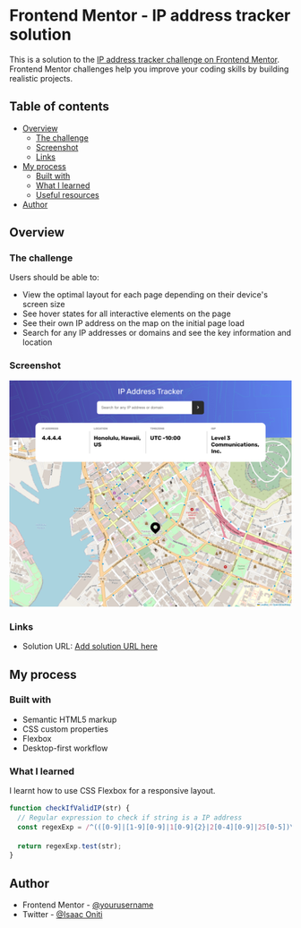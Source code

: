 # Frontend Mentor - IP address tracker solution

This is a solution to the [IP address tracker challenge on Frontend Mentor](https://www.frontendmentor.io/challenges/ip-address-tracker-I8-0yYAH0). Frontend Mentor challenges help you improve your coding skills by building realistic projects.

## Table of contents

- [Overview](#overview)
  - [The challenge](#the-challenge)
  - [Screenshot](#screenshot)
  - [Links](#links)
- [My process](#my-process)
  - [Built with](#built-with)
  - [What I learned](#what-i-learned)
  - [Useful resources](#useful-resources)
- [Author](#author)

## Overview

### The challenge

Users should be able to:

- View the optimal layout for each page depending on their device's screen size
- See hover states for all interactive elements on the page
- See their own IP address on the map on the initial page load
- Search for any IP addresses or domains and see the key information and location

### Screenshot

![](./screenshot.png)


### Links

- Solution URL: [Add solution URL here](https://your-solution-url.com)


## My process

### Built with

- Semantic HTML5 markup
- CSS custom properties
- Flexbox
- Desktop-first workflow


### What I learned

I learnt how to use CSS Flexbox for a responsive layout.

```js
function checkIfValidIP(str) {
  // Regular expression to check if string is a IP address
  const regexExp = /^(([0-9]|[1-9][0-9]|1[0-9]{2}|2[0-4][0-9]|25[0-5])\.){3}([0-9]|[1-9][0-9]|1[0-9]{2}|2[0-4][0-9]|25[0-5])$/gi;

  return regexExp.test(str);
}
```


## Author

- Frontend Mentor - [@yourusername](https://www.frontendmentor.io/profile/MagicAces)
- Twitter - [@Isaac Oniti](https://www.twitter.com/IsaacOniti)
